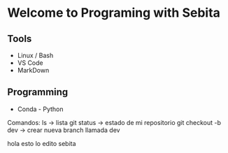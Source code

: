 # Welcome to Programing with Sebita

## Tools

 * Linux / Bash
 * VS Code
 * MarkDown

## Programming
 * Conda - Python



Comandos:
ls -> lista
git status -> estado de mi repositorio
git checkout -b dev -> crear nueva branch llamada dev

hola esto lo edito sebita
